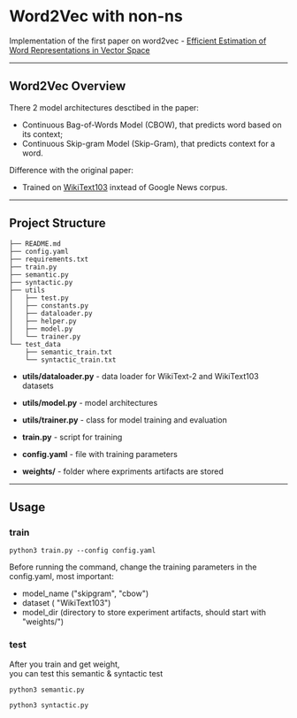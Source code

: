 # Word2Vec with non-ns
Implementation of the first paper on word2vec - [Efficient Estimation of Word Representations in Vector Space](https://arxiv.org/abs/1301.3781)

---

## Word2Vec Overview

There 2 model architectures desctibed in the paper:

- Continuous Bag-of-Words Model (CBOW), that predicts word based on its context;
- Continuous Skip-gram Model (Skip-Gram), that predicts context for a word.

Difference with the original paper:

- Trained on [WikiText103](https://pytorch.org/text/stable/datasets.html#wikitext-2) inxtead of Google News corpus.

-----

## Project Structure


```
├── README.md
├── config.yaml
├── requirements.txt
├── train.py
├── semantic.py
├── syntactic.py
├── utils
│   ├── test.py
│   ├── constants.py
│   ├── dataloader.py
│   ├── helper.py
│   ├── model.py
│   └── trainer.py
└── test_data
    ├── semantic_train.txt
    └── syntactic_train.txt
```

- **utils/dataloader.py** - data loader for WikiText-2 and WikiText103 datasets
- **utils/model.py** - model architectures
- **utils/trainer.py** - class for model training and evaluation

- **train.py** - script for training
- **config.yaml** - file with training parameters
- **weights/** - folder where expriments artifacts are stored

----

## Usage


### train

```
python3 train.py --config config.yaml
```

Before running the command, change the training parameters in the config.yaml, most important:

- model_name ("skipgram", "cbow")
- dataset ( "WikiText103")
- model_dir (directory to store experiment artifacts, should start with "weights/")


### test
After you train and get weight,  
you can test this semantic & syntactic test

```
python3 semantic.py 
```
```
python3 syntactic.py 
```

